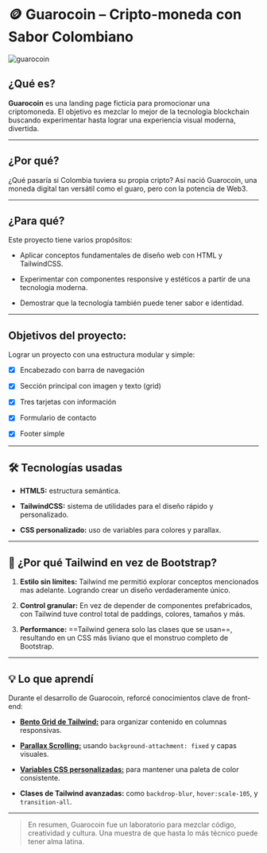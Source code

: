 
  

#  🪙 Guarocoin – Cripto-moneda con Sabor Colombiano

![guarocoin](https://github.com/user-attachments/assets/926e4c4c-cce8-4b3a-a0f2-36856c3a2869)

##  ¿Qué es?

  

**Guarocoin** es una landing page ficticia para promocionar una criptomoneda. El objetivo es mezclar lo mejor de la tecnología blockchain buscando experimentar hasta lograr una experiencia visual moderna, divertida.
  

---

  

##  ¿Por qué?

  ¿Qué pasaría si Colombia tuviera su propia cripto? Así nació Guarocoin, una moneda digital tan versátil como el guaro, pero con la potencia de Web3.
  
---

##  ¿Para qué?

  

Este proyecto tiene varios propósitos:

  

- Aplicar conceptos fundamentales de diseño web con HTML y TailwindCSS.

- Experimentar con componentes responsive y estéticos a partir de una tecnologia moderna.

- Demostrar que la tecnología también puede tener sabor e identidad.

  

---

  

##  Objetivos del proyecto:

Lograr un proyecto con una estructura modular y simple:
  
- [x] Encabezado con barra de navegación
- [x] Sección principal con imagen y texto (grid)
- [x] Tres tarjetas con información
- [x] Formulario de contacto
- [x] Footer simple


  

---

  

##  🛠 Tecnologías usadas

  

-  **HTML5:** estructura semántica.

-  **TailwindCSS:** sistema de utilidades para el diseño rápido y personalizado.

-  **CSS personalizado:** uso de variables para colores y parallax.


  

---

  

##  🚀 ¿Por qué Tailwind en vez de Bootstrap?

  

1.  **Estilo sin límites:** Tailwind me permitió explorar conceptos mencionados mas adelante. Logrando crear un diseño verdaderamente único.

2.  **Control granular:** En vez de depender de componentes prefabricados, con Tailwind tuve control total de paddings, colores, tamaños y más.

3.  **Performance:** ==Tailwind genera solo las clases que se usan==, resultando en un CSS más liviano que el monstruo completo de Bootstrap.

  

---

  

##  💡 Lo que aprendí

  

Durante el desarrollo de Guarocoin, reforcé conocimientos clave de front-end:

  

-  **[Bento Grid de Tailwind:](https://youtu.be/R5EXap3vNDA?si=2wcXI8rtLx6Vqi2J&t=4376)** para organizar contenido en columnas responsivas.

-  **[Parallax Scrolling:](https://youtu.be/ywLgqJjLUm4?si=E0j9MskG_DDo858S&t=373)** usando `background-attachment: fixed` y capas visuales.

-  **[Variables CSS personalizadas:](https://youtu.be/R5EXap3vNDA?si=5M5_MlLTDYDpHp0k&t=2368)** para mantener una paleta de color consistente.

-  **Clases de Tailwind avanzadas:** como `backdrop-blur`, `hover:scale-105`, y `transition-all`.

  

---

  

> En resumen, Guarocoin fue un laboratorio para mezclar código, creatividad y cultura. Una muestra de que hasta lo más técnico puede tener alma latina.
